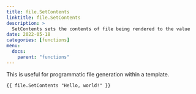 ```yaml
---
title: file.SetContents
linktitle: file.SetContents
description: >
  SetContents sets the contents of file being rendered to the value
date: 2022-05-18
categories: [functions]
menu:
  docs:
    parent: "functions"
---
```


This is useful for programmatic file generation within a template\.

```go-text-template
{{ file.SetContents "Hello, world!" }}
```
